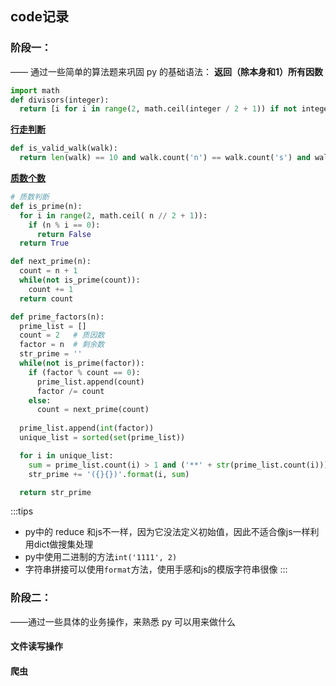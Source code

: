 ## code记录
### 阶段一：
—— 通过一些简单的算法题来巩固 py 的基础语法：
**返回（除本身和1）所有因数**
```py
import math
def divisors(integer):
  return [i for i in range(2, math.ceil(integer / 2 + 1)) if not integer % i] or '%d is prime' % integer
```

**[行走判断](https://www.codewars.com/kata/54da539698b8a2ad76000228/solutions/python)**
```py
def is_valid_walk(walk):
  return len(walk) == 10 and walk.count('n') == walk.count('s') and walk.count('e') == walk.count('w')
```

**[质数个数](https://www.codewars.com/kata/54d512e62a5e54c96200019e/train/python)**
```py
# 质数判断
def is_prime(n):
  for i in range(2, math.ceil( n // 2 + 1)):
    if (n % i == 0):
      return False
  return True

def next_prime(n):
  count = n + 1
  while(not is_prime(count)):
    count += 1
  return count

def prime_factors(n):
  prime_list = []
  count = 2   # 质因数
  factor = n  # 剩余数
  str_prime = ''
  while(not is_prime(factor)):
    if (factor % count == 0):
      prime_list.append(count)
      factor /= count
    else:
      count = next_prime(count)
  
  prime_list.append(int(factor))
  unique_list = sorted(set(prime_list))

  for i in unique_list:
    sum = prime_list.count(i) > 1 and ('**' + str(prime_list.count(i))) or ''
    str_prime += '({}{})'.format(i, sum)

  return str_prime
```


:::tips 
- py中的 reduce 和js不一样，因为它没法定义初始值，因此不适合像js一样利用dict做搜集处理
- py中使用二进制的方法`int('1111', 2)`
- 字符串拼接可以使用`format`方法，使用手感和js的模版字符串很像
:::


### 阶段二：
——通过一些具体的业务操作，来熟悉 py 可以用来做什么
#### 文件读写操作

#### 爬虫

